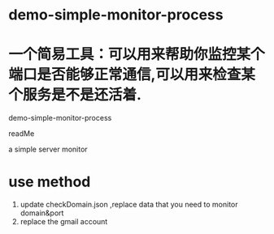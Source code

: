 # demo-simple-monitor-process
# 一个简易工具：可以用来帮助你监控某个端口是否能够正常通信,可以用来检查某个服务是不是还活着.
demo-simple-monitor-process


readMe

a simple server monitor



# use method 

1. update checkDomain.json ,replace data that you need to monitor domain&port
2. replace the gmail account
